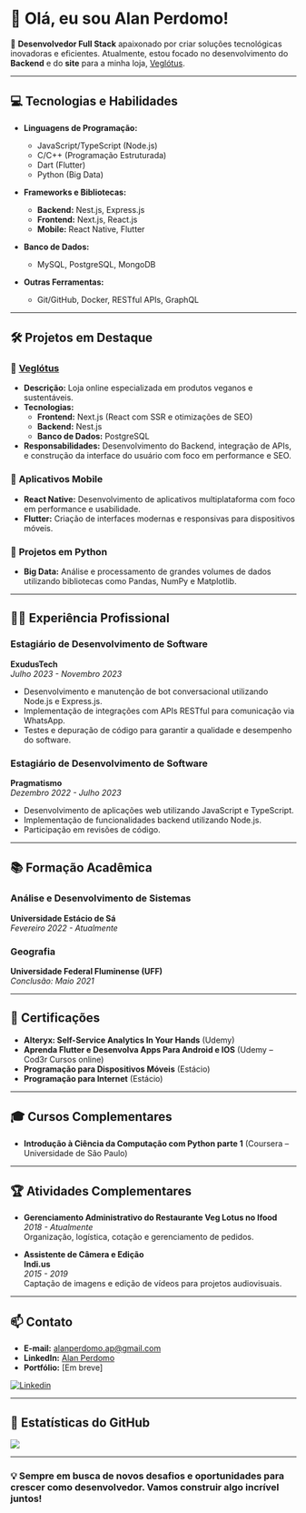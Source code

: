 # 👋 Olá, eu sou Alan Perdomo!

🚀 **Desenvolvedor Full Stack** apaixonado por criar soluções tecnológicas inovadoras e eficientes. Atualmente, estou focado no desenvolvimento do **Backend** e do **site** para a minha loja, [Veglótus](https://www.veglotus.com.br).

---

## 💻 **Tecnologias e Habilidades**

- **Linguagens de Programação:**
  - JavaScript/TypeScript (Node.js)
  - C/C++ (Programação Estruturada)
  - Dart (Flutter)
  - Python (Big Data)

- **Frameworks e Bibliotecas:**
  - **Backend:** Nest.js, Express.js
  - **Frontend:** Next.js, React.js
  - **Mobile:** React Native, Flutter

- **Banco de Dados:**
  - MySQL, PostgreSQL, MongoDB

- **Outras Ferramentas:**
  - Git/GitHub, Docker, RESTful APIs, GraphQL

---

## 🛠 **Projetos em Destaque**

### 🌱 [Veglótus](https://www.veglotus.com.br)
- **Descrição:** Loja online especializada em produtos veganos e sustentáveis.
- **Tecnologias:** 
  - **Frontend:** Next.js (React com SSR e otimizações de SEO)
  - **Backend:** Nest.js
  - **Banco de Dados:** PostgreSQL
- **Responsabilidades:** Desenvolvimento do Backend, integração de APIs, e construção da interface do usuário com foco em performance e SEO.

### 📱 **Aplicativos Mobile**
- **React Native:** Desenvolvimento de aplicativos multiplataforma com foco em performance e usabilidade.
- **Flutter:** Criação de interfaces modernas e responsivas para dispositivos móveis.

### 🐍 **Projetos em Python**
- **Big Data:** Análise e processamento de grandes volumes de dados utilizando bibliotecas como Pandas, NumPy e Matplotlib.

---

## 👨‍💻 **Experiência Profissional**

### **Estagiário de Desenvolvimento de Software**  
**ExudusTech**  
_Julho 2023 - Novembro 2023_  
- Desenvolvimento e manutenção de bot conversacional utilizando Node.js e Express.js.
- Implementação de integrações com APIs RESTful para comunicação via WhatsApp.
- Testes e depuração de código para garantir a qualidade e desempenho do software.

### **Estagiário de Desenvolvimento de Software**  
**Pragmatismo**  
_Dezembro 2022 - Julho 2023_  
- Desenvolvimento de aplicações web utilizando JavaScript e TypeScript.
- Implementação de funcionalidades backend utilizando Node.js.
- Participação em revisões de código.

---

## 📚 **Formação Acadêmica**

### **Análise e Desenvolvimento de Sistemas**  
**Universidade Estácio de Sá**  
_Fevereiro 2022 - Atualmente_  

### **Geografia**  
**Universidade Federal Fluminense (UFF)**  
_Conclusão: Maio 2021_  

---

## 📜 **Certificações**

- **Alteryx: Self-Service Analytics In Your Hands** (Udemy)
- **Aprenda Flutter e Desenvolva Apps Para Android e IOS** (Udemy – Cod3r Cursos online)
- **Programação para Dispositivos Móveis** (Estácio)
- **Programação para Internet** (Estácio)

---

## 🎓 **Cursos Complementares**

- **Introdução à Ciência da Computação com Python parte 1** (Coursera – Universidade de São Paulo)

---

## 🏆 **Atividades Complementares**

- **Gerenciamento Administrativo do Restaurante Veg Lotus no Ifood**  
  _2018 - Atualmente_  
  Organização, logística, cotação e gerenciamento de pedidos.

- **Assistente de Câmera e Edição**  
  **Indi.us**  
  _2015 - 2019_  
  Captação de imagens e edição de vídeos para projetos audiovisuais.

---

## 📫 **Contato**

- **E-mail:** [alanperdomo.ap@gmail.com](mailto:alanperdomo.ap@gmail.com)
- **LinkedIn:** [Alan Perdomo](https://www.linkedin.com/in/alan-perdomo-54466818/)
- **Portfólio:** [Em breve]

[![Linkedin](https://img.shields.io/badge/LinkedIn-0077B5?style=for-the-badge&logo=linkedin&logoColor=white)](https://www.linkedin.com/in/alan-perdomo-54466818/)

---

## 🌟 **Estatísticas do GitHub**

![](https://komarev.com/ghpvc/?username=AlanPerdomo&style=plastic)

---

### 💡 **Sempre em busca de novos desafios e oportunidades para crescer como desenvolvedor. Vamos construir algo incrível juntos!**
